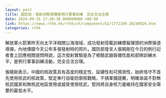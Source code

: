 ```yaml
---
layout: post
title: 國防部：發射洲際導彈是例行軍事訓練　完全合法合理
date: 2024-09-26 17:20:38.000000000 +08:00
link: https://news.rthk.hk/rthk/ch/component/k2/1772169-20240926.htm
categories: rthk
---
```


解放軍火箭軍昨天向太平洋相關公海海域，成功發射搭載訓練模擬彈頭的洲際彈道導彈，內地傳媒今天公布多張發射時的照片。國防部發言人張曉剛在今日的例行記者會上回應相關提問時說，這次發射實驗是為了檢驗武器裝備性能和部隊訓練水平，是例行軍事訓練活動，完全合法合理。

張曉剛表示，中國的核政策具有高度的穩定性、延續性和可預測性，始終恪守不首先使用核武的核政策，堅定奉行自衛防禦核戰略，不搞軍備競賽，明確承諾不對無核武國家和無核武地區使用或威脅使用核武，堅持將自身核力量維持在國家安全需要的最低水平。
